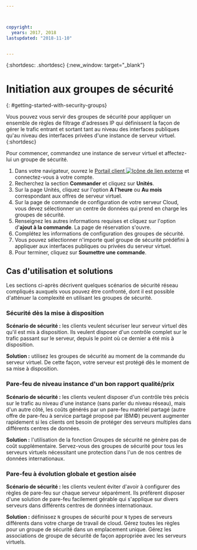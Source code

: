 ```yaml
---



copyright:
  years: 2017, 2018
lastupdated: "2018-11-10"


---
```


{:shortdesc: .shortdesc}
{:new_window: target="_blank"}

# Initiation aux groupes de sécurité
{: #getting-started-with-security-groups}

Vous pouvez vous servir des groupes de sécurité pour appliquer un ensemble de règles de filtrage d'adresses IP qui définissent la façon de gérer le trafic entrant et sortant tant au niveau des interfaces publiques qu'au niveau des interfaces privées d'une instance de serveur virtuel.
{:shortdesc}

Pour commencer, commandez une instance de serveur virtuel et affectez-lui un groupe de sécurité.
 
1. Dans votre navigateur, ouvrez le [Portail client ![Icône de lien externe](../../icons/launch-glyph.svg "Icône de lien externe")](https://control.softlayer.com/) et connectez-vous à votre compte.
2. Recherchez la section **Commander** et cliquez sur **Unités**.
3. Sur la page Unités, cliquez sur l'option **A l'heure** ou **Au mois** correspondant aux offres de serveur virtuel.
4. Sur la page de commande de configuration de votre serveur Cloud, vous devez sélectionner un centre de données qui prend en charge les groupes de sécurité.
5. Renseignez les autres informations requises et cliquez sur l'option d'**ajout à la commande**. La page de réservation s'ouvre.
6. Complétez les informations de configuration des groupes de sécurité.
7. Vous pouvez sélectionner n'importe quel groupe de sécurité prédéfini à appliquer aux interfaces publiques ou privées du serveur virtuel.
8. Pour terminer, cliquez sur **Soumettre une commande**.

## Cas d'utilisation et solutions
Les sections ci-après décrivent quelques scénarios de sécurité réseau compliqués auxquels vous pouvez être confronté, dont il est possible d'atténuer la complexité en utilisant les groupes de sécurité.

### Sécurité dès la mise à disposition
**Scénario de sécurité :** les clients veulent sécuriser leur serveur virtuel dès qu'il est mis à disposition. Ils veulent disposer d'un contrôle complet sur le trafic passant sur le serveur, depuis le point où ce dernier a été mis à disposition.

**Solution :** utilisez les groupes de sécurité au moment de la commande du serveur virtuel. De cette façon, votre serveur est protégé dès le moment de sa mise à disposition.

### Pare-feu de niveau instance d'un bon rapport qualité/prix
**Scénario de sécurité :** les clients veulent disposer d'un contrôle très précis sur le trafic au niveau d'une instance (sans parler du niveau réseau), mais d'un autre côté, les coûts générés par un pare-feu matériel partagé (autre offre de pare-feu à service partagé proposé par IBM©) peuvent augmenter rapidement si les clients ont besoin de protéger des serveurs multiples dans différents centres de données.

**Solution :** l'utilisation de la fonction Groupes de sécurité ne génère pas de coût supplémentaire. Servez-vous des groupes de sécurité pour tous les serveurs virtuels nécessitant une protection dans l'un de nos centres de données internationaux.

### Pare-feu à évolution globale et gestion aisée
**Scénario de sécurité :** les clients veulent éviter d'avoir à configurer des règles de pare-feu sur chaque serveur séparément. Ils préfèrent disposer d'une solution de pare-feu facilement gérable qui s'applique sur divers serveurs dans différents centres de données internationaux.

**Solution :** définissez `N` groupes de sécurité pour `N` types de serveurs différents dans votre charge de travail de cloud. Gérez toutes les règles pour un groupe de sécurité dans un emplacement unique. Gérez les associations de groupe de sécurité de façon appropriée avec les serveurs virtuels.
